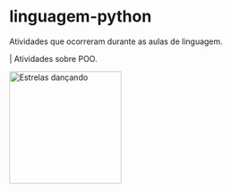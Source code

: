 # linguagem-python
Atividades que ocorreram durante as aulas de linguagem.

| Atividades sobre POO.

<img src="https://i.postimg.cc/D0cfM4fW/tumblr-991046790572664100aec982ed29a930-42389554-250.webp" alt="Estrelas dançando" width="200px"/>
